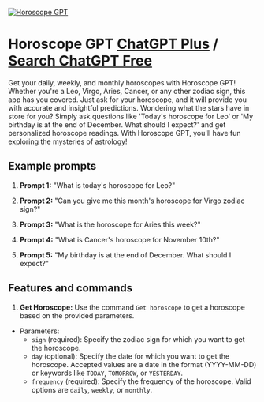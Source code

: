 
[![Horoscope GPT](https://files.oaiusercontent.com/file-KBVxMJsi9almcXCejd2KgGVR?se=2123-10-17T02%3A49%3A30Z&sp=r&sv=2021-08-06&sr=b&rscc=max-age%3D31536000%2C%20immutable&rscd=attachment%3B%20filename%3D8ed59f0b-3fff-4f64-972a-f746fcfa3ad8.png&sig=Nna49PZ3INmt6UVI31BIrA1TutikNxsTF//Dt8JxpR0%3D)](https://chat.openai.com/g/g-wfHJpRSMm-horoscope-gpt)

# Horoscope GPT [ChatGPT Plus](https://chat.openai.com/g/g-wfHJpRSMm-horoscope-gpt) / [Search ChatGPT Free](https://gptcall.net/index.html#/?search=Horoscope%20GPT)

Get your daily, weekly, and monthly horoscopes with Horoscope GPT! Whether you're a Leo, Virgo, Aries, Cancer, or any other zodiac sign, this app has you covered. Just ask for your horoscope, and it will provide you with accurate and insightful predictions. Wondering what the stars have in store for you? Simply ask questions like 'Today's horoscope for Leo' or 'My birthday is at the end of December. What should I expect?' and get personalized horoscope readings. With Horoscope GPT, you'll have fun exploring the mysteries of astrology!

## Example prompts

1. **Prompt 1:** "What is today's horoscope for Leo?"

2. **Prompt 2:** "Can you give me this month's horoscope for Virgo zodiac sign?"

3. **Prompt 3:** "What is the horoscope for Aries this week?"

4. **Prompt 4:** "What is Cancer's horoscope for November 10th?"

5. **Prompt 5:** "My birthday is at the end of December. What should I expect?"

## Features and commands

1. **Get Horoscope:** Use the command `Get horoscope` to get a horoscope based on the provided parameters.
  - Parameters:
    - `sign` (required): Specify the zodiac sign for which you want to get the horoscope.
    - `day` (optional): Specify the date for which you want to get the horoscope. Accepted values are a date in the format (YYYY-MM-DD) or keywords like `TODAY`, `TOMORROW`, or `YESTERDAY`.
    - `frequency` (required): Specify the frequency of the horoscope. Valid options are `daily`, `weekly`, or `monthly`.


